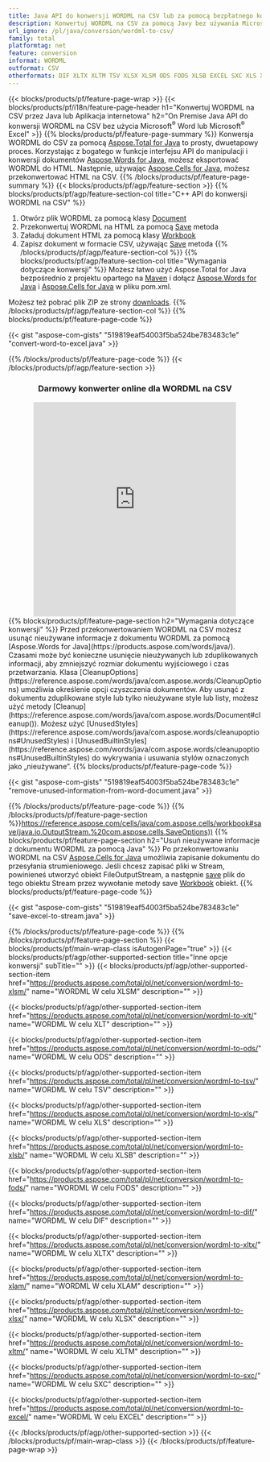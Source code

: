 ```yaml
---
title: Java API do konwersji WORDML na CSV lub za pomocą bezpłatnego konwertera online
description: Konwertuj WORDML na CSV za pomocą Javy bez używania Microsoft Word lub Microsoft Excel lub online. Szybko przetestuj darmowy konwerter online DOC na CSV przed integracją kodu. 
url_ignore: /pl/java/conversion/wordml-to-csv/
family: total
platformtag: net
feature: conversion
informat: WORDML
outformat: CSV
otherformats: DIF XLTX XLTM TSV XLSX XLSM ODS FODS XLSB EXCEL SXC XLS XLT XLAM
---
```

{{< blocks/products/pf/feature-page-wrap >}}
{{< blocks/products/pf/i18n/feature-page-header h1="Konwertuj WORDML na CSV przez Java lub Aplikacja internetowa" h2="On Premise Java API do konwersji WORDML na CSV bez użycia Microsoft<sup>&reg;</sup> Word lub Microsoft<sup>&reg;</sup> Excel" >}}
{{% blocks/products/pf/feature-page-summary %}}
Konwersja WORDML do CSV za pomocą [Aspose.Total for Java](https://products.aspose.com/total/java/) to prosty, dwuetapowy proces. Korzystając z bogatego w funkcje interfejsu API do manipulacji i konwersji dokumentów [Aspose.Words for Java](https://products.aspose.com/words/java/), możesz eksportować WORDML do HTML. Następnie, używając [Aspose.Cells for Java](https://products.aspose.com/cells/java/), możesz przekonwertować HTML na CSV.
{{% /blocks/products/pf/feature-page-summary  %}}
{{< blocks/products/pf/agp/feature-section >}}
{{% blocks/products/pf/agp/feature-section-col title="C++ API do konwersji WORDML na CSV" %}}
1. Otwórz plik WORDML za pomocą klasy [Document](https://reference.aspose.com/words/java/com.aspose.words/Document)
2. Przekonwertuj WORDML na HTML za pomocą [Save](https://reference.aspose.com/words/java/com.aspose.words/Document#save(java.lang.String,com.aspose.words.SaveOptions) ) metoda
3. Załaduj dokument HTML za pomocą klasy [Workbook](https://reference.aspose.com/cells/java/com.aspose.cells/Workbook)
4. Zapisz dokument w formacie CSV, używając [Save](https://reference.aspose.com/cells/java/com.aspose.cells/workbook#save(java.lang.String,%20com.aspose.cells.SaveOptions)) metoda
{{% /blocks/products/pf/agp/feature-section-col %}}
{{% blocks/products/pf/agp/feature-section-col title="Wymagania dotyczące konwersji" %}}
Możesz łatwo użyć Aspose.Total for Java bezpośrednio z projektu opartego na [Maven](https://releases.aspose.com/total/java/) i dołącz [Aspose.Words for Java](https://wordmls.aspose.com/words/java/installation/) i [Aspose.Cells for Java](https://wordmls.aspose.com/cells/java/installation/) w pliku pom.xml.

Możesz też pobrać plik ZIP ze strony [downloads](https://releases.aspose.comtotal/java).
{{% /blocks/products/pf/agp/feature-section-col %}}
{{% blocks/products/pf/feature-page-code %}}

{{< gist "aspose-com-gists" "519819eaf54003f5ba524be783483c1e" "convert-word-to-excel.java" >}}


{{% /blocks/products/pf/feature-page-code %}}
{{< /blocks/products/pf/agp/feature-section >}}
<div class="container-fluid agp-content bg-white aboutfile box-1 vh100 section nopbtm">
<div class=container>
<div class=row>
<div class="demobox tc col-md-12 padding-0" align="center">

<h3>Darmowy konwerter online dla WORDML na CSV</h3>

<iframe style="border: none; height: 426px;" scrolling="no" src="https://total-conversion-app-65z5r2lp.qa.k8s.dynabic.com/?to=csv&from=wordml" id="child-iframe" width="80%"></iframe>

</div></div>
</div></div>
{{% blocks/products/pf/feature-page-section  h2="Wymagania dotyczące konwersji" %}}
Przed przekonwertowaniem WORDML na CSV możesz usunąć nieużywane informacje z dokumentu WORDML za pomocą [Aspose.Words for Java](https://products.aspose.com/words/java/). Czasami może być konieczne usunięcie nieużywanych lub zduplikowanych informacji, aby zmniejszyć rozmiar dokumentu wyjściowego i czas przetwarzania. Klasa [CleanupOptions](https://reference.aspose.com/words/java/com.aspose.words/CleanupOptions) umożliwia określenie opcji czyszczenia dokumentów. Aby usunąć z dokumentu zduplikowane style lub tylko nieużywane style lub listy, możesz użyć metody [Cleanup](https://reference.aspose.com/words/java/com.aspose.words/Document#cleanup()). Możesz użyć [UnusedStyles](https://reference.aspose.com/words/java/com.aspose.words/cleanupoptions#UnusedStyles) i [UnusedBuiltinStyles](https://reference.aspose.com/words/java/com.aspose.words/cleanupoptions#UnusedBuiltinStyles) do wykrywania i usuwania stylów oznaczonych jako „nieużywane”.  
{{% blocks/products/pf/feature-page-code %}}

{{< gist "aspose-com-gists" "519819eaf54003f5ba524be783483c1e" "remove-unused-information-from-word-document.java" >}}

{{% /blocks/products/pf/feature-page-code  %}}
{{% /blocks/products/pf/feature-page-section %}}https://reference.aspose.com/cells/java/com.aspose.cells/workbook#save(java.io.OutputStream.%20com.aspose.cells.SaveOptions))
{{% blocks/products/pf/feature-page-section  h2="Usuń nieużywane informacje z dokumentu WORDML za pomocą Java" %}}
Po przekonwertowaniu WORDML na CSV [Aspose.Cells for Java](https://products.aspose.com/cells/java/) umożliwia zapisanie dokumentu do przesyłania strumieniowego. Jeśli chcesz zapisać pliki w Stream, powinieneś utworzyć obiekt FileOutputStream, a następnie [save](https://reference.aspose.com/cells/java/com.aspose.cells/workbook#save(java.io.OutputStream.%20com.aspose.cells.SaveOptions)) plik do tego obiektu Stream przez wywołanie metody save [Workbook](https://reference.aspose.com/cells/java/com.aspose.cells/Workbook) obiekt. 
{{% blocks/products/pf/feature-page-code %}}

{{< gist "aspose-com-gists" "519819eaf54003f5ba524be783483c1e" "save-excel-to-stream.java" >}}

{{% /blocks/products/pf/feature-page-code  %}}
{{% /blocks/products/pf/feature-page-section %}}
{{< blocks/products/pf/main-wrap-class isAutogenPage="true" >}}
{{< blocks/products/pf/agp/other-supported-section title="Inne opcje konwersji" subTitle="" >}}
{{< blocks/products/pf/agp/other-supported-section-item href="https://products.aspose.com/total/pl/net/conversion/wordml-to-xlsm/" name="WORDML W celu XLSM" description="" >}}

{{< blocks/products/pf/agp/other-supported-section-item href="https://products.aspose.com/total/pl/net/conversion/wordml-to-xlt/" name="WORDML W celu XLT" description="" >}}

{{< blocks/products/pf/agp/other-supported-section-item href="https://products.aspose.com/total/pl/net/conversion/wordml-to-ods/" name="WORDML W celu ODS" description="" >}}

{{< blocks/products/pf/agp/other-supported-section-item href="https://products.aspose.com/total/pl/net/conversion/wordml-to-tsv/" name="WORDML W celu TSV" description="" >}}

{{< blocks/products/pf/agp/other-supported-section-item href="https://products.aspose.com/total/pl/net/conversion/wordml-to-xls/" name="WORDML W celu XLS" description="" >}}

{{< blocks/products/pf/agp/other-supported-section-item href="https://products.aspose.com/total/pl/net/conversion/wordml-to-xlsb/" name="WORDML W celu XLSB" description="" >}}

{{< blocks/products/pf/agp/other-supported-section-item href="https://products.aspose.com/total/pl/net/conversion/wordml-to-fods/" name="WORDML W celu FODS" description="" >}}

{{< blocks/products/pf/agp/other-supported-section-item href="https://products.aspose.com/total/pl/net/conversion/wordml-to-dif/" name="WORDML W celu DIF" description="" >}}

{{< blocks/products/pf/agp/other-supported-section-item href="https://products.aspose.com/total/pl/net/conversion/wordml-to-xltx/" name="WORDML W celu XLTX" description="" >}}

{{< blocks/products/pf/agp/other-supported-section-item href="https://products.aspose.com/total/pl/net/conversion/wordml-to-xlam/" name="WORDML W celu XLAM" description="" >}}

{{< blocks/products/pf/agp/other-supported-section-item href="https://products.aspose.com/total/pl/net/conversion/wordml-to-xlsx/" name="WORDML W celu XLSX" description="" >}}

{{< blocks/products/pf/agp/other-supported-section-item href="https://products.aspose.com/total/pl/net/conversion/wordml-to-xltm/" name="WORDML W celu XLTM" description="" >}}

{{< blocks/products/pf/agp/other-supported-section-item href="https://products.aspose.com/total/pl/net/conversion/wordml-to-sxc/" name="WORDML W celu SXC" description="" >}}

{{< blocks/products/pf/agp/other-supported-section-item href="https://products.aspose.com/total/pl/net/conversion/wordml-to-excel/" name="WORDML W celu EXCEL" description="" >}}


{{< /blocks/products/pf/agp/other-supported-section >}}
{{< /blocks/products/pf/main-wrap-class >}}
{{< /blocks/products/pf/feature-page-wrap >}}
